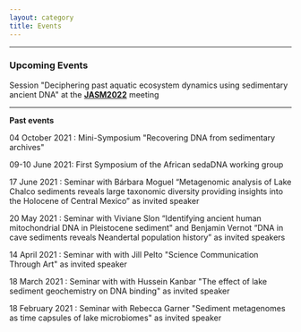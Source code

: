 ```yaml
---
layout: category
title: Events
---
```


---

<div class="section">
<h3 class="section-title underline">Upcoming Events</h3>
<p>Session "Deciphering past aquatic ecosystem dynamics using sedimentary ancient DNA" at the <a href="https://jasm2022.aquaticsocieties.org/"><b>JASM2022</b></a> meeting</p>
</div>

---

**Past events**

04 October 2021 : Mini-Symposium "Recovering DNA from sedimentary archives"

09-10 June 2021: First Symposium of the African sedaDNA working group

17 June 2021 : Seminar with Bárbara Moguel  “Metagenomic analysis of Lake Chalco sediments reveals large taxonomic diversity providing insights into the Holocene of Central Mexico” as invited speaker

20 May 2021 : Seminar with Viviane Slon “Identifying ancient human mitochondrial DNA in Pleistocene sediment" and Benjamin Vernot 
“DNA in cave sediments reveals Neandertal population history” as invited speakers

14 April 2021 : Seminar with with Jill Pelto "Science Communication Through Art" as invited speaker

18 March 2021 : Seminar with with Hussein Kanbar "The effect of lake sediment geochemistry on DNA binding" as invited speaker

18 February 2021 : Seminar with Rebecca Garner "Sediment metagenomes as time capsules of lake microbiomes" as invited speaker

